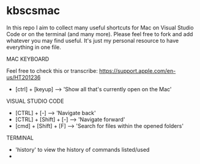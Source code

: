 # kbscsmac
In this repo I aim to collect many useful shortcuts for Mac on Visual Studio Code or on the terminal (and many more).
Please feel free to fork and add whatever you may find useful.
It's just my personal resource to have everything in one file.

MAC KEYBOARD

Feel free to check this or transcribe: https://support.apple.com/en-us/HT201236

- [ctrl] + [keyup] --> 'Show all that's currently open on the Mac'

VISUAL STUDIO CODE

- [CTRL] + [-] --> 'Navigate back'
- [CTRL] + [Shift] + [-] --> 'Navigate forward'
- [cmd] + [Shift] + [F] --> 'Search for files within the opened folders'

TERMINAL 

- 'history' to view the history of commands listed/used
- 
